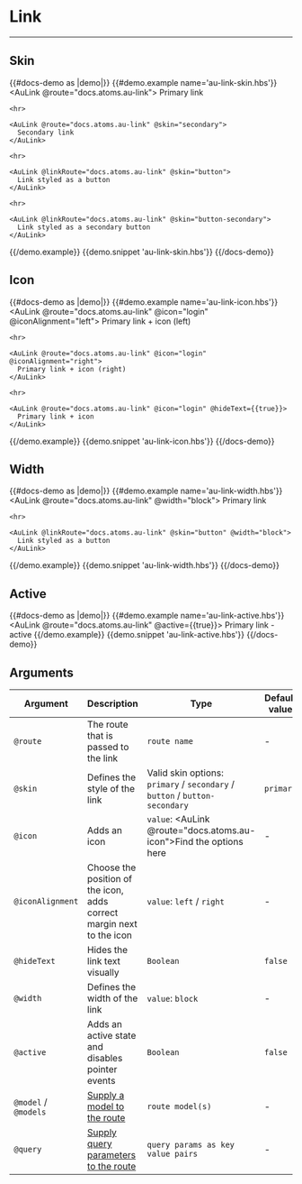# Link

---

## Skin

{{#docs-demo as |demo|}}
  {{#demo.example name='au-link-skin.hbs'}}
    <AuLink @route="docs.atoms.au-link">
      Primary link
    </AuLink>

    <hr>

    <AuLink @route="docs.atoms.au-link" @skin="secondary">
      Secondary link
    </AuLink>

    <hr>

    <AuLink @linkRoute="docs.atoms.au-link" @skin="button">
      Link styled as a button
    </AuLink>

    <hr>

    <AuLink @linkRoute="docs.atoms.au-link" @skin="button-secondary">
      Link styled as a secondary button
    </AuLink>
  {{/demo.example}}
  {{demo.snippet 'au-link-skin.hbs'}}
{{/docs-demo}}

## Icon

{{#docs-demo as |demo|}}
  {{#demo.example name='au-link-icon.hbs'}}
    <AuLink @route="docs.atoms.au-link" @icon="login" @iconAlignment="left">
      Primary link + icon (left)
    </AuLink>

    <hr>

    <AuLink @route="docs.atoms.au-link" @icon="login" @iconAlignment="right">
      Primary link + icon (right)
    </AuLink>

    <hr>

    <AuLink @route="docs.atoms.au-link" @icon="login" @hideText={{true}}>
      Primary link + icon
    </AuLink>
  {{/demo.example}}
  {{demo.snippet 'au-link-icon.hbs'}}
{{/docs-demo}}

## Width

{{#docs-demo as |demo|}}
  {{#demo.example name='au-link-width.hbs'}}
    <AuLink @route="docs.atoms.au-link" @width="block">
      Primary link
    </AuLink>

    <hr>

    <AuLink @linkRoute="docs.atoms.au-link" @skin="button" @width="block">
      Link styled as a button
    </AuLink>
  {{/demo.example}}
  {{demo.snippet 'au-link-width.hbs'}}
{{/docs-demo}}

## Active

{{#docs-demo as |demo|}}
  {{#demo.example name='au-link-active.hbs'}}
    <AuLink @route="docs.atoms.au-link" @active={{true}}>
      Primary link - active
    </AuLink>
  {{/demo.example}}
  {{demo.snippet 'au-link-active.hbs'}}
{{/docs-demo}}

## Arguments

| Argument      | Description | Type | Default value |
| ------------- | ----------- | ---- | ------------- |
| `@route` | The route that is passed to the link  | `route name` | - |
| `@skin` | Defines the style of the link  | Valid skin options: <br> `primary` / `secondary` / `button` / `button-secondary` | `primary` |
| `@icon` | Adds an icon  | `value`: <AuLink @route="docs.atoms.au-icon">Find the options here</AuLink> | - |
| `@iconAlignment` | Choose the position of the icon, adds correct margin next to the icon | `value`: `left` / `right` | - |
| `@hideText` | Hides the link text visually | `Boolean` | `false` |
| `@width` | Defines the width of the link | `value`: `block` | - |
| `@active` | Adds an active state and disables pointer events | `Boolean` | `false` |
| `@model` / `@models` | [Supply a model to the route](https://api.emberjs.com/ember/release/classes/Ember.Templates.components/methods/input?anchor=LinkTo#supplying-a-model) | `route model(s)` | - |
| `@query` | [Supply query parameters to the route](https://api.emberjs.com/ember/release/classes/Ember.Templates.components/methods/input?anchor=LinkTo#supplying-query-parameters) | `query params as key value pairs` | - |

